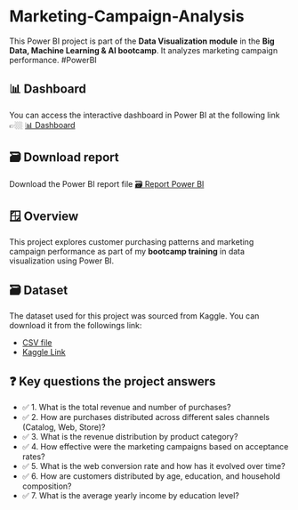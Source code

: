 # Marketing-Campaign-Analysis
This Power BI project is part of the **Data Visualization module** in the **Big Data, Machine Learning &amp; AI bootcamp**. It analyzes marketing campaign performance. #PowerBI

## 📊 Dashboard
You can access the interactive dashboard in Power BI at the following link 👉🏼 [📊 Dashboard]()

## 🗃️ Download report
Download the Power BI report file [🗃️ Report Power BI](https://github.com/IrisMejuto/Marketing-Campaign-Analysis/blob/main/Report/Marketing%20Campaign.pbix)

## 🪟 Overview
This project explores customer purchasing patterns and marketing campaign performance as part of my **bootcamp training** in data visualization using Power BI.

## 🗃️ Dataset
The dataset used for this project was sourced from Kaggle. You can download it from the followings link:

* [CSV file](https://github.com/IrisMejuto/Marketing-Campaign-Analysis/blob/main/File/marketing_campaign.csv)
* [Kaggle Link](https://www.kaggle.com/datasets/rodsaldanha/arketing-campaign/data)


## ❓ Key questions the project answers

* ✅ 1. What is the total revenue and number of purchases?  
* ✅ 2. How are purchases distributed across different sales channels (Catalog, Web, Store)?  
* ✅ 3. What is the revenue distribution by product category?  
* ✅ 4. How effective were the marketing campaigns based on acceptance rates?  
* ✅ 5. What is the web conversion rate and how has it evolved over time?  
* ✅ 6. How are customers distributed by age, education, and household composition?  
* ✅ 7. What is the average yearly income by education level?  
